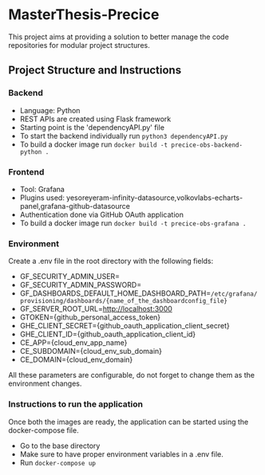 # MasterThesis-Precice

This project aims at providing a solution to better manage the code repositories for modular project structures.

## Project Structure and Instructions

### Backend

- Language: Python
- REST APIs are created using Flask framework
- Starting point is the 'dependencyAPI.py' file
- To start the backend individually run ```python3 dependencyAPI.py```
- To build a docker image run ```docker build -t precice-obs-backend-python .```

### Frontend

- Tool: Grafana
- Plugins used: yesoreyeram-infinity-datasource,volkovlabs-echarts-panel,grafana-github-datasource
- Authentication done via GitHub OAuth application
- To build a docker image run ```docker build -t precice-obs-grafana .```

### Environment

Create a .env file in the root directory with the following fields:

- GF_SECURITY_ADMIN_USER=
- GF_SECURITY_ADMIN_PASSWORD=
- GF_DASHBOARDS_DEFAULT_HOME_DASHBOARD_PATH=```/etc/grafana/provisioning/dashboards/{name_of_the_dashboardconfig_file}```
- GF_SERVER_ROOT_URL=[http://localhost:3000](http://localhost:3000)
- GTOKEN={github_personal_access_token}
- GHE_CLIENT_SECRET={github_oauth_application_client_secret}
- GHE_CLIENT_ID={github_oauth_application_client_id}
- CE_APP={cloud_env_app_name}
- CE_SUBDOMAIN={cloud_env_sub_domain}
- CE_DOMAIN={cloud_env_domain}

All these parameters are configurable, do not forget to change them as the environment changes.

### Instructions to run the application

Once both the images are ready, the application can be started using the docker-compose file.

- Go to the base directory
- Make sure to have proper environment variables in a .env file.
- Run ```docker-compose up```
